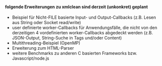 #### folgende Erweiterungen zu **xmlclean** sind derzeit (unkonkret) geplant

* Beispiel für Nicht-FILE basierte Input- und Output-Callbacks (z.B. Lesen aus String oder Socket read/write)
* user definierte worker-Callbacks für Anwendungsfälle, die nicht von den derzeitigen 4 vordefinierten worker-Callbacks abgedeckt werden (z.B. JSON-Output, String-Suche in Tags und/oder Content)
* Multithreading-Beispiel (OpenMP)
* Erweiterung zum HTML-Parser
* weitere Benchmarks zu anderen C basierten Frameworks bzw. Javascript/node.js
